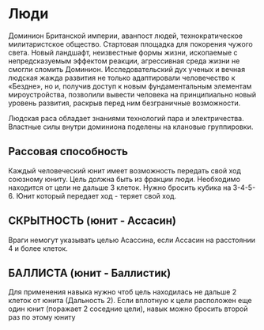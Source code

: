 # Люди
Доминион Британской империи, аванпост людей, технократическое милитаристское общество. Стартовая площадка для покорения чужого света. Новый ландшафт, неизвестные формы жизни, ископаемые с непредсказуемым эффектом реакции, агрессивная среда жизни не смогли сломить Доминион. Исследовательский дух ученых и вечная людская жажда развития не только адаптировали человечество к «Бездне», но и, получив доступ к новым фундаментальным элементам мироустройства, позволили вывести человека на принципиально новый уровень развития, раскрыв перед ним безграничные возможности.

Людская раса обладает знаниями технологий пара и электричества. Властные силы внутри доминиона поделены на клановые группировки.

## Рассовая способность
Каждый человеческий юнит имеет возможность
передать свой ход союзному юниту.
Цель должна быть из фракции люди. Необходимо
находится от цели не дальше 3 клеток. Нужно
бросить кубика на 3-4-5-6. Юнит который передает
ход - теряет свой ход.

## СКРЫТНОСТЬ (юнит - Ассасин)
Враги немогут указывать целью Асассина, если Ассасин
на расстоянии 4 и более клеток.

## БАЛЛИСТА (юнит - Баллистик)
Для применения навыка нужно чтоб цель
находилась не дальше 2 клеток от юнита
(Дальность 2). Если вплотную к цели расположен
еще один юнит (поражает 2 соседние цели),
навык можно бросить второй раз по этому юниту